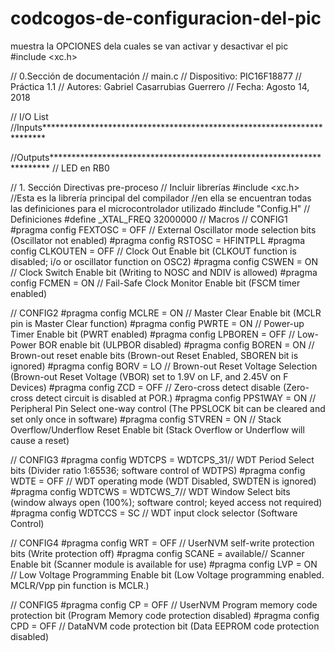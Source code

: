 # codcogos-de-configuracion-del-pic
muestra la OPCIONES dela cuales se van activar y desactivar el pic 
#include <xc.h>

// 0.Sección de documentación 
// main.c
// Dispositivo: PIC16F18877
// Práctica 1.1 
// Autores: Gabriel Casarrubias Guerrero
// Fecha: Agosto 14, 2018

// I/O List
//Inputs************************************************************************

//Outputs***********************************************************************
// LED en RB0

// 1. Sección Directivas pre-proceso
// Incluir librerías
#include <xc.h>  //Esta es la librería principal del compilador
//en ella se encuentran todas las definiciones para el microcontrolador utilizado
#include "Config.H"
// Definiciones
#define _XTAL_FREQ 32000000
// Macros
// CONFIG1
#pragma config FEXTOSC = OFF    // External Oscillator mode selection bits (Oscillator not enabled)
#pragma config RSTOSC = HFINTPLL
#pragma config CLKOUTEN = OFF   // Clock Out Enable bit (CLKOUT function is disabled; i/o or oscillator function on OSC2)
#pragma config CSWEN = ON       // Clock Switch Enable bit (Writing to NOSC and NDIV is allowed)
#pragma config FCMEN = ON       // Fail-Safe Clock Monitor Enable bit (FSCM timer enabled)

// CONFIG2
#pragma config MCLRE = ON       // Master Clear Enable bit (MCLR pin is Master Clear function)
#pragma config PWRTE = ON       // Power-up Timer Enable bit (PWRT enabled)
#pragma config LPBOREN = OFF    // Low-Power BOR enable bit (ULPBOR disabled)
#pragma config BOREN = ON       // Brown-out reset enable bits (Brown-out Reset Enabled, SBOREN bit is ignored)
#pragma config BORV = LO        // Brown-out Reset Voltage Selection (Brown-out Reset Voltage (VBOR) set to 1.9V on LF, and 2.45V on F Devices)
#pragma config ZCD = OFF        // Zero-cross detect disable (Zero-cross detect circuit is disabled at POR.)
#pragma config PPS1WAY = ON     // Peripheral Pin Select one-way control (The PPSLOCK bit can be cleared and set only once in software)
#pragma config STVREN = ON      // Stack Overflow/Underflow Reset Enable bit (Stack Overflow or Underflow will cause a reset)

// CONFIG3
#pragma config WDTCPS = WDTCPS_31// WDT Period Select bits (Divider ratio 1:65536; software control of WDTPS)
#pragma config WDTE = OFF       // WDT operating mode (WDT Disabled, SWDTEN is ignored)
#pragma config WDTCWS = WDTCWS_7// WDT Window Select bits (window always open (100%); software control; keyed access not required)
#pragma config WDTCCS = SC      // WDT input clock selector (Software Control)

// CONFIG4
#pragma config WRT = OFF        // UserNVM self-write protection bits (Write protection off)
#pragma config SCANE = available// Scanner Enable bit (Scanner module is available for use)
#pragma config LVP = ON         // Low Voltage Programming Enable bit (Low Voltage programming enabled. MCLR/Vpp pin function is MCLR.)

// CONFIG5
#pragma config CP = OFF         // UserNVM Program memory code protection bit (Program Memory code protection disabled)
#pragma config CPD = OFF        // DataNVM code protection bit (Data EEPROM code protection disabled)
